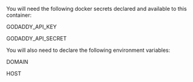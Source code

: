 You will need the following docker secrets declared and available to this container:

GODADDY_API_KEY

GODADDY_API_SECRET

You will also need to declare the following environment variables:

DOMAIN

HOST

